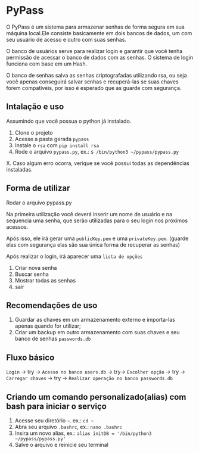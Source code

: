 # PyPass

O PyPass é um sistema para armazenar senhas de forma segura em sua máquina local.Ele consiste basicamente em dois bancos de dados, um com seu usuário de acesso e outro com suas senhas.

O banco de usuários serve para realizar login e garantir que você tenha permissão de acessar o banco de dados com as senhas. O sistema de login funciona com base em um Hash.

O banco de senhas salva as senhas criptografadas utilizando rsa, ou seja você apenas conseguirá salvar senhas e recuperá-las se suas chaves forem compatíveis, por isso é esperado que as guarde com segurança.

## Intalação e uso
Assumindo que você possua o python já instalado.

1. Clone o projeto
2. Acesse a pasta gerada `pypass`
3. Instale o `rsa` com `pip install rsa`
4. Rode o arquivo `pypass.py`, ex.: `$ /bin/python3 ~/pypass/pypass.py`

X. Caso algum erro ocorra, verique se você possui todas as dependências instaladas.

## Forma de utilizar 

Rodar o arquivo pypass.py

Na primeira utilização você deverá inserir um nome de usuário e na sequencia uma senha, que serão utilizadas para o seu login nos próximos acessos.

Após isso, ele irá gerar uma `publicKey.pem` e uma `privateKey.pem`. (guarde elas com segurança elas são sua única forma de recuperar as senhas)

Após realizar o login, irá aparecer uma `lista de opções`
1. Criar nova senha
2. Buscar senha
3. Mostrar todas as senhas
4. sair

## Recomendações de uso
1. Guardar as chaves em um armazenamento externo e importa-las apenas quando for utilizar;
2. Criar um backup em outro armazenamento com suas chaves e seu banco de senhas `passwords.db`

## Fluxo básico

`Login` -> try -> `Acesso no banco users.db` -> try-> `Escolher opção` -> try -> `Carregar chaves` -> try -> `Realizar operação no banco passwords.db`

## Criando um comando personalizado(alias) com bash para iniciar o serviço

1. Acesse seu diretório `~`. ex.: `cd ~`
2. Abra seu arquivo `.bashrc`, ex.: `nano .bashrc`
3. Insira um novo alias, ex.: `alias initDB = '/bin/python3 ~/pypass/pypass.py'`
4. Salve o arquivo e reinicie seu terminal